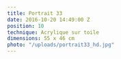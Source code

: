 ```yaml
---
title: Portrait 33
date: 2016-10-20 14:49:00 Z
position: 10
technique: Acrylique sur toile
dimensions: 55 x 46 cm
photo: "/uploads/portrait33_hd.jpg"
---
```


